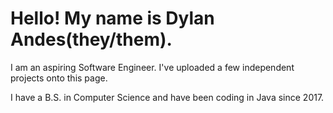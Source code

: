  <html>
<head>

</head>
<body>

<h1>Hello! My name is Dylan Andes(they/them).</h1>
<p>I am an aspiring Software Engineer. I've uploaded a few independent projects onto this page.</p>
<p>I have a B.S. in Computer Science and have been coding in Java since 2017.</p>

</body>
</html> 
<!---
dylanandes/dylanandes is a ✨ special ✨ repository because its `README.md` (this file) appears on your GitHub profile.
You can click the Preview link to take a look at your changes.
--->

